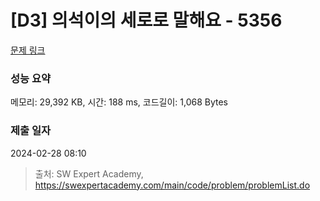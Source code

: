 # [D3] 의석이의 세로로 말해요 - 5356 

[문제 링크](https://swexpertacademy.com/main/code/problem/problemDetail.do?contestProbId=AWVWgkP6sQ0DFAUO) 

### 성능 요약

메모리: 29,392 KB, 시간: 188 ms, 코드길이: 1,068 Bytes

### 제출 일자

2024-02-28 08:10



> 출처: SW Expert Academy, https://swexpertacademy.com/main/code/problem/problemList.do